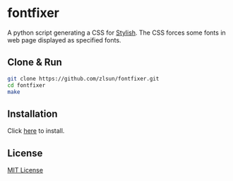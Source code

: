 # fontfixer

A python script generating a CSS for [Stylish](https://userstyles.org/).
The CSS forces some fonts in web page displayed as specified fonts.

## Clone & Run

```sh
git clone https://github.com/zlsun/fontfixer.git
cd fontfixer
make
```

## Installation

Click [here](https://userstyles.org/styles/113837/font-fixer) to install.

## License

[MIT License](LICENSE)

